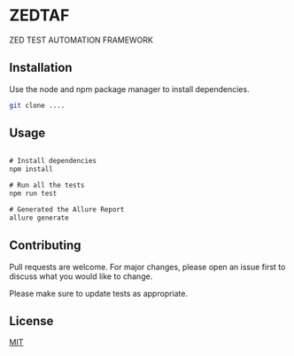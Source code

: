 # ZEDTAF

ZED TEST AUTOMATION FRAMEWORK

## Installation

Use the node and npm package manager to install dependencies.

```bash
git clone ....
```

## Usage

```cmd

# Install dependencies
npm install

# Run all the tests
npm run test

# Generated the Allure Report 
allure generate
```

## Contributing
Pull requests are welcome. For major changes, please open an issue first to discuss what you would like to change.

Please make sure to update tests as appropriate.

## License
[MIT](https://choosealicense.com/licenses/mit/)
